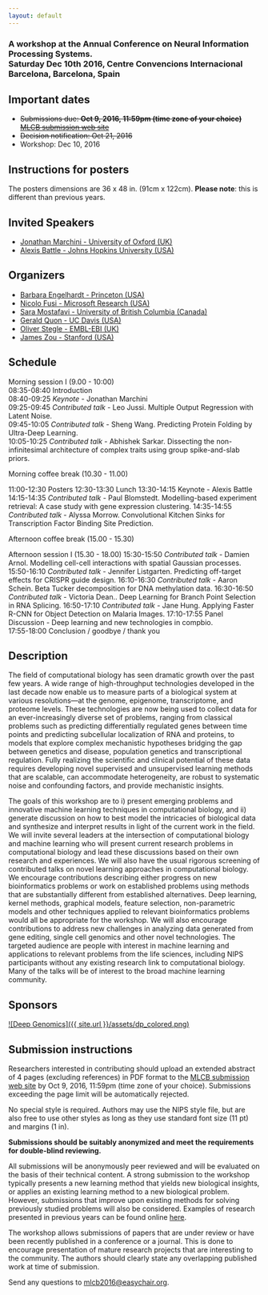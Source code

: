 ```yaml
---
layout: default
---
```


<h3> A workshop at the Annual Conference on Neural Information Processing Systems.<br /> Saturday Dec 10th 2016, Centre Convencions Internacional Barcelona, Barcelona, Spain </h3>

## Important dates
   * ~~Submissions due: **Oct 9, 2016, 11:59pm (time zone of your choice)** [MLCB submission web site](https://easychair.org/conferences/?conf=mlcb2016)~~
   * ~~Decision notification: Oct 21, 2016~~
   * Workshop: Dec 10, 2016

## Instructions for posters
The posters dimensions are 36 x 48 in. (91cm x 122cm). **Please note**: this is different than previous years.

## Invited Speakers
   * [Jonathan Marchini - University of Oxford (UK)](http://www.stats.ox.ac.uk/~marchini/)
   * [Alexis Battle - Johns Hopkins University (USA)](http://battlelab.jhu.edu/)

## Organizers
   * [Barbara Engelhardt - Princeton (USA)](https://www.cs.princeton.edu/~bee/)
   * [Nicolo Fusi - Microsoft Research (USA)](http://www.nicolofusi.com)
   * [Sara Mostafavi - University of British Columbia (Canada)](http://saramostafavi.github.io/)
   * [Gerald Quon - UC Davis (USA)](http://qlab.faculty.ucdavis.edu/)
   * [Oliver Stegle - EMBL-EBI (UK)](http://www.ebi.ac.uk/research/stegle)
   * [James Zou - Stanford (USA)](http://people.fas.harvard.edu/~jzou/)

## Schedule

Morning session I (9.00 - 10:00)  
08:35-08:40      Introduction  
08:40-09:25      _Keynote_ -  Jonathan Marchini  
09:25-09:45      _Contributed talk_ - Leo Jussi. Multiple Output Regression with Latent Noise.  
09:45-10:05      _Contributed talk_ - Sheng Wang. Predicting Protein Folding by Ultra-Deep Learning.  
10:05-10:25      _Contributed talk_ - Abhishek Sarkar. Dissecting the non-infinitesimal architecture of complex traits using group spike-and-slab priors.  

Morning coffee break (10.30 - 11.00)

11:00-12:30    Posters
12:30-13:30    Lunch
13:30-14:15    Keynote - Alexis Battle
14:15-14:35    _Contributed talk_ - Paul Blomstedt. Modelling-based experiment retrieval: A case study with gene expression clustering.
14:35-14:55    _Contributed talk_ - Alyssa Morrow. Convolutional Kitchen Sinks for Transcription Factor Binding Site Prediction.

Afternoon coffee break (15.00 - 15.30)

Afternoon session I (15.30 - 18.00)
15:30-15:50       _Contributed talk_ - Damien Arnol.  Modelling cell-cell interactions with spatial Gaussian processes.
15:50-16:10       _Contributed talk_ - Jennifer Listgarten. Predicting off-target effects for CRISPR guide design.
16:10-16:30       _Contributed talk_ - Aaron Schein. Beta Tucker decomposition for DNA methylation data.
16:30-16:50       _Contributed talk_ - Victoria Dean.. Deep Learning for Branch Point Selection in RNA Splicing.
16:50-17:10       _Contributed talk_ - Jane Hung. Applying Faster R-CNN for Object Detection on Malaria Images.
17:10-17:55       Panel Discussion - Deep learning and new technologies in compbio.  
17:55-18:00       Conclusion / goodbye / thank you


## Description
The field of computational biology has seen dramatic growth over the past few years. A wide range of high-throughput technologies developed in the last decade now enable us to measure parts of a biological system at various resolutions—at the genome, epigenome, transcriptome, and proteome levels. These technologies are now being used to collect data for an ever-increasingly diverse set of problems, ranging from classical problems such as predicting differentially regulated genes between time points and predicting subcellular localization of RNA and proteins, to models that explore complex mechanistic hypotheses bridging the gap between genetics and disease, population genetics and transcriptional regulation. Fully realizing the scientific and clinical potential of these data requires developing novel supervised and unsupervised learning methods that are scalable, can accommodate heterogeneity, are robust to systematic noise and confounding factors, and provide mechanistic insights. 

The goals of this workshop are to i) present emerging problems and innovative machine learning techniques in computational biology, and ii) generate discussion on how to best model the intricacies of biological data and synthesize and interpret results in light of the current work in the field. We will invite several leaders at the intersection of computational biology and machine learning who will present current research problems in computational biology and lead these discussions based on their own research and experiences. We will also have the usual rigorous screening of contributed talks on novel learning approaches in computational biology. We encourage contributions describing either progress on new bioinformatics problems or work on established problems using methods that are substantially different from established alternatives. Deep learning, kernel methods, graphical models, feature selection, non-parametric models and other techniques applied to relevant bioinformatics problems would all be appropriate for the workshop. We will also encourage contributions to address new challenges in analyzing data generated from gene editing, single cell genomics and other novel technologies. The targeted audience are people with interest in machine learning and applications to relevant problems from the life sciences, including NIPS participants without any existing research link to computational biology. Many of the talks will be of interest to the broad machine learning community.  


## Sponsors
 
[![Deep Genomics]({{ site.url }}/assets/dp_colored.png)](http://www.deepgenomics.com/)


## Submission instructions

Researchers interested in contributing should upload an extended abstract of 4 pages (excluding references) in PDF format to the [MLCB submission web site](https://easychair.org/conferences/?conf=mlcb2016) by Oct 9, 2016, 11:59pm (time zone of your choice). Submissions exceeding the page limit will be automatically rejected.

No special style is required. Authors may use the NIPS style file, but are also free to use other styles as long as they use standard font size (11 pt) and margins (1 in). 

**Submissions should be suitably anonymized and meet the requirements for double-blind reviewing.**

All submissions will be anonymously peer reviewed and will be evaluated on the basis of their technical content.  A strong submission to the workshop typically presents a new learning method that yields new biological insights, or applies an existing learning method to a new biological problem.  However, submissions that improve upon existing methods for solving previously studied problems will also be considered. Examples of research presented in previous years can be found online [here](http://raetschlab.org:10080/nipscompbio/).

The workshop allows submissions of papers that are under review or have been recently published in a conference or a journal. This is done to encourage presentation of mature research projects that are interesting to the community. The authors should clearly state any overlapping published work at time of submission. 

Send any questions to mlcb2016@easychair.org.


